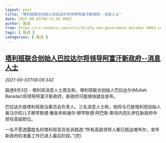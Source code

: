 ```yaml
---
layout: post
title: "塔利班联合创始人巴拉达尔将领导阿富汗新政府--消息人士"
date: 2021-09-03T08:31:02.000Z
author: 路透
from: https://cn.reuters.com/article/afg-new-government-baradar-0903-idCNKBS2FZ0NU
tags: [ 路透 ]
categories: [ 路透 ]
---
```

<!--1630657862000-->
[塔利班联合创始人巴拉达尔将领导阿富汗新政府--消息人士](https://cn.reuters.com/article/afg-new-government-baradar-0903-idCNKBS2FZ0NU)
------

<div>
<div><i>2021-09-03T08:09:34Z</i></div><p>路透9月3日 - 塔利班消息人士周五称，塔利班联合创始人巴拉达尔(Mullah Baradar)将领导阿富汗新政府，新政府可能很快就会宣布。</p><p>巴拉达尔是塔利班政治委员会负责人。三名消息人士称，他将与已故塔利班创始人奥马尔的儿子穆罕默德·雅各布和谢尔·穆罕默德·阿巴斯·斯坦内克扎伊在新政府中担任高级职位。</p><p>一名不愿透露姓名的塔利班官员告诉路透:“所有高层领导人都已抵达喀布尔，宣布新政府的准备工作已进入最后阶段。”(完)</p>
</div>

